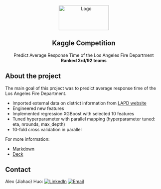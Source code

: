 <!-- PROJECT LOGO -->
<br />
<p align="center">
  <a>
    <img src="https://miro.medium.com/max/1200/0*ftOal7fKVCNtJr4N.png" alt="Logo" width="160" height="80">
  </a>
  <h2 align="center">Kaggle Competition</h2>

  <p align="center">
    Predict Average Response Time of the Los Angeles Fire Department <br />
    <b>Ranked 3rd/92 teams</b>
  </p>
</p>


<!-- ABOUT THE PROJECT -->
## About the project
The main goal of this project was to predict average response time of the Los Angeles Fire Department.

* Imported external data on district information from [LAPD website](http://www.lapdonline.org/)
* Engineered new features 
* Implemented regression XGBoost with selected 10 features
* Tuned hyperparameter with parallel mapping (hyperparameter tuned: eta, nrounds, max_depth)
* 10-fold cross validation in parallel

For more information: 
- [Markdown](https://github.com/jhuo831alex/Kaggle-Competition-101C/blob/master/Final_Report.pdf) 
- [Deck](https://github.com/jhuo831alex/Kaggle-Competition-101C/blob/master/STATS%20101C%20Final%20Project.pdf)

<!-- CONTACT -->
## Contact
Alex (Jiahao) Huo: 
[![LinkedIn][linkedin-shield]][linkedin-url]
[![Email][email-shield]][email-url]


<!-- MARKDOWN LINKS & IMAGES -->
[linkedin-shield]: https://img.shields.io/badge/-LinkedIn-black.svg?style=flat-square&logo=linkedin&colorB=555
[linkedin-url]: https://www.linkedin.com/in/jiahaohuo/
[email-shield]: https://img.shields.io/badge/-Gmail-black.svg?style=flat-square&logo=gmail&colorB=555
[email-url]: mailto:jiahao.h@columbia.edu
